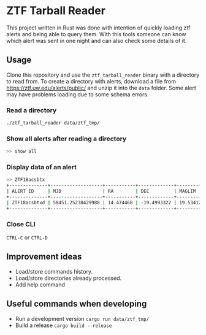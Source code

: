 # ZTF Tarball Reader

This project written in Rust was done with intention of quickly loading ztf alerts and being able to query them.
With this tools someone can know which alert was sent in one night and can also check some details of it.

## Usage

Clone this repository and use the `ztf_tarball_reader` binary with a directory to read from. To create a directory
with alerts, download a file from https://ztf.uw.edu/alerts/public/ and unzip it into the `data` folder.
Some alert may have problems loading due to some schema errors.

### Read a directory
```bash
./ztf_tarball_reader data/ztf_tmp/
```
### Show all alerts after reading a directory
```bash
>> show all
```

### Display data of an alert
```bash
>> ZTF18acsbtx
+--------------+-------------------+-----------+-------------+-----------+-----------+------------+
| ALERT ID     | MJD               | RA        | DEC         | MAGLIM    | MAG       | MAGERR     |
+--------------+-------------------+-----------+-------------+-----------+-----------+------------+
| ZTF18acsbtxd | 58451.25238429988 | 14.474468 | -19.4993322 | 19.534124 | 17.572023 | 0.16631523 |
+--------------+-------------------+-----------+-------------+-----------+-----------+------------+
```

### Close CLI
`CTRL-C` or `CTRL-D`

## Improvement ideas
- Load/store commands history.
- Load/store directories already processed.
- Add help command

## Useful commands when developing
- Run a development version `cargo run data/ztf_tmp/`
- Build a release `cargo build --release`